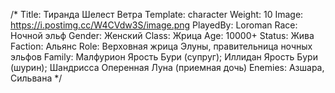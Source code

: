 /*
Title: Тиранда Шелест Ветра
Template: character
Weight: 10
Image: https://i.postimg.cc/W4CVdw3S/image.png
PlayedBy: Loroman
Race: Ночной эльф
Gender: Женский
Class: Жрица
Age: 10000+
Status: Жива
Faction: Альянс
Role: Верховная жрица Элуны, правительница ночных эльфов
Family: Малфурион Ярость Бури (супруг); Иллидан Ярость Бури (шурин); Шандрисса Оперенная Луна (приемная дочь)
Enemies: Азшара, Сильвана
*/